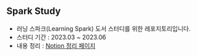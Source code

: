 ## Spark Study

- 러닝 스파크(Learning Spark) 도서 스터디를 위한 레포지토리입니다.
- 스터디 기간 : 2023.03 ~ 2023.06
- 내용 정리 : [Notion 정리 페이지](https://messy-farmer-90e.notion.site/42f68f5632ca4d3194d0be47a1ec0809?pvs=4)
